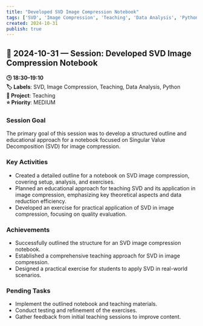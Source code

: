 ```yaml
---
title: "Developed SVD Image Compression Notebook"
tags: ['SVD', 'Image Compression', 'Teaching', 'Data Analysis', 'Python']
created: 2024-10-31
publish: true
---
```


## 📅 2024-10-31 — Session: Developed SVD Image Compression Notebook

**🕒 18:30–19:10**  
**🏷️ Labels**: SVD, Image Compression, Teaching, Data Analysis, Python  
**📂 Project**: Teaching  
**⭐ Priority**: MEDIUM  


### Session Goal
The primary goal of this session was to develop a structured outline and educational approach for a notebook focused on Singular Value Decomposition (SVD) for image compression.

### Key Activities
- Created a detailed outline for a notebook on SVD image compression, covering setup, analysis, and exercises.
- Planned an educational approach for teaching SVD and its application in image compression, emphasizing key theoretical aspects and data reduction efficiency.
- Developed an exercise for practical application of SVD in image compression, focusing on quality evaluation.

### Achievements
- Successfully outlined the structure for an SVD image compression notebook.
- Established a comprehensive teaching approach for SVD in image compression.
- Designed a practical exercise for students to apply SVD in real-world scenarios.

### Pending Tasks
- Implement the outlined notebook and teaching materials.
- Conduct testing and refinement of the exercises.
- Gather feedback from initial teaching sessions to improve content.
